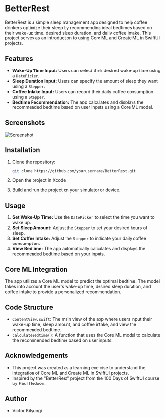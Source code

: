 # BetterRest

BetterRest is a simple sleep management app designed to help coffee drinkers optimize their sleep by recommending ideal bedtimes based on their wake-up time, desired sleep duration, and daily coffee intake. This project serves as an introduction to using Core ML and Create ML in SwiftUI projects.

## Features

- **Wake-Up Time Input:** Users can select their desired wake-up time using a `DatePicker`.
- **Sleep Duration Input:** Users can specify the amount of sleep they want using a `Stepper`.
- **Coffee Intake Input:** Users can record their daily coffee consumption using a `Stepper`.
- **Bedtime Recommendation:** The app calculates and displays the recommended bedtime based on user inputs using a Core ML model.

## Screenshots

![Screenshot](screenshot.png)

## Installation

1. Clone the repository:
   ```bash
   git clone https://github.com/yourusername/BetterRest.git
   ```
2. Open the project in Xcode.

3. Build and run the project on your simulator or device.

## Usage

1. **Set Wake-Up Time:** Use the `DatePicker` to select the time you want to wake up.
2. **Set Sleep Amount:** Adjust the `Stepper` to set your desired hours of sleep.
3. **Set Coffee Intake:** Adjust the `Stepper` to indicate your daily coffee consumption.
4. **View Bedtime:** The app automatically calculates and displays the recommended bedtime based on your inputs.

## Core ML Integration

The app utilizes a Core ML model to predict the optimal bedtime. The model takes into account the user's wake-up time, desired sleep duration, and coffee intake to provide a personalized recommendation.

## Code Structure

- `ContentView.swift`: The main view of the app where users input their wake-up time, sleep amount, and coffee intake, and view the recommended bedtime.
- `calculateBedtime()`: A function that uses the Core ML model to calculate the recommended bedtime based on user inputs.

## Acknowledgements

- This project was created as a learning exercise to understand the integration of Core ML and Create ML in SwiftUI projects.
- Inspired by the "BetterRest" project from the 100 Days of SwiftUI course by Paul Hudson.

## Author

- Victor Kilyungi
